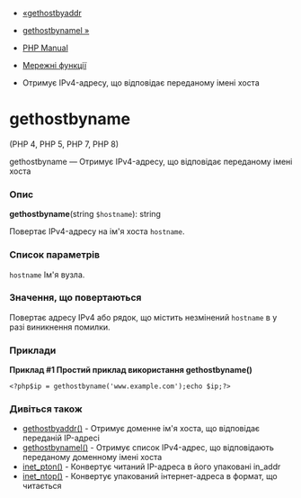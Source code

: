 - [«gethostbyaddr](function.gethostbyaddr.md)
- [gethostbynamel »](function.gethostbynamel.md)

- [PHP Manual](index.md)
- [Мережні функції](ref.network.md)
- Отримує IPv4-адресу, що відповідає переданому імені хоста

# gethostbyname

(PHP 4, PHP 5, PHP 7, PHP 8)

gethostbyname — Отримує IPv4-адресу, що відповідає переданому імені
хоста

### Опис

**gethostbyname**(string `$hostname`): string

Повертає IPv4-адресу на ім'я хоста `hostname`.

### Список параметрів

`hostname`
Ім'я вузла.

### Значення, що повертаються

Повертає адресу IPv4 або рядок, що містить незмінений `hostname` в
у разі виникнення помилки.

### Приклади

**Приклад #1 Простий приклад використання **gethostbyname()****

` <?php$ip = gethostbyname('www.example.com');echo $ip;?> `

### Дивіться також

- [gethostbyaddr()](function.gethostbyaddr.md) - Отримує доменне
ім'я хоста, що відповідає переданій IP-адресі
- [gethostbynamel()](function.gethostbynamel.md) - Отримує список
IPv4-адрес, що відповідають переданому доменному імені хоста
- [inet_pton()](function.inet-pton.md) - Конвертує читаний
IP-адреса в його упаковані in_addr
- [inet_ntop()](function.inet-ntop.md) - Конвертує упакований
інтернет-адреса в формат, що читається
